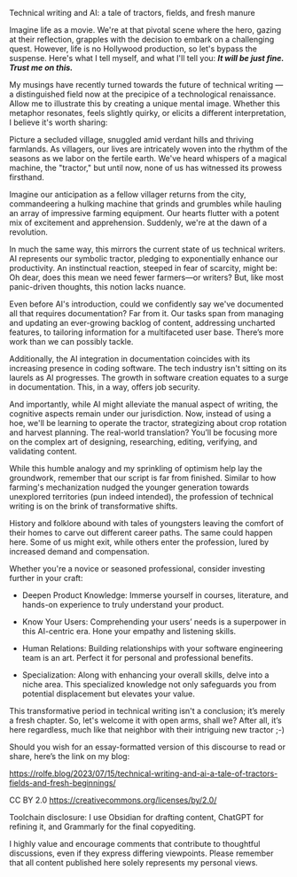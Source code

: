 Technical writing and AI: a tale of tractors, fields, and fresh manure

Imagine life as a movie. We're at that pivotal scene where the hero, gazing at their reflection, grapples with the decision to embark on a challenging quest. However, life is no Hollywood production, so let's bypass the suspense. Here's what I tell myself, and what I'll tell you: **_It will be just fine. Trust me on this._**

My musings have recently turned towards the future of technical writing — a distinguished field now at the precipice of a technological renaissance. Allow me to illustrate this by creating a unique mental image. Whether this metaphor resonates, feels slightly quirky, or elicits a different interpretation, I believe it's worth sharing:

Picture a secluded village, snuggled amid verdant hills and thriving farmlands. As villagers, our lives are intricately woven into the rhythm of the seasons as we labor on the fertile earth. We've heard whispers of a magical machine, the "tractor," but until now, none of us has witnessed its prowess firsthand.

Imagine our anticipation as a fellow villager returns from the city, commandeering a hulking machine that grinds and grumbles while hauling an array of impressive farming equipment. Our hearts flutter with a potent mix of excitement and apprehension. Suddenly, we're at the dawn of a revolution.

In much the same way, this mirrors the current state of us technical writers. AI represents our symbolic tractor, pledging to exponentially enhance our productivity. An instinctual reaction, steeped in fear of scarcity, might be: Oh dear, does this mean we need fewer farmers—or writers? But, like most panic-driven thoughts, this notion lacks nuance.

Even before AI's introduction, could we confidently say we've documented all that requires documentation? Far from it. Our tasks span from managing and updating an ever-growing backlog of content, addressing uncharted features, to tailoring information for a multifaceted user base. There’s more work than we can possibly tackle.

Additionally, the AI integration in documentation coincides with its increasing presence in coding software. The tech industry isn't sitting on its laurels as AI progresses. The growth in software creation equates to a surge in documentation. This, in a way, offers job security.

And importantly, while AI might alleviate the manual aspect of writing, the cognitive aspects remain under our jurisdiction. Now, instead of using a hoe, we'll be learning to operate the tractor, strategizing about crop rotation and harvest planning. The real-world translation? You’ll be focusing more on the complex art of designing, researching, editing, verifying, and validating content.

While this humble analogy and my sprinkling of optimism help lay the groundwork, remember that our script is far from finished. Similar to how farming's mechanization nudged the younger generation towards unexplored territories (pun indeed intended), the profession of technical writing is on the brink of transformative shifts.

History and folklore abound with tales of youngsters leaving the comfort of their homes to carve out different career paths. The same could happen here. Some of us might exit, while others enter the profession, lured by increased demand and compensation.

Whether you're a novice or seasoned professional, consider investing further in your craft:

- Deepen Product Knowledge: Immerse yourself in courses, literature, and hands-on experience to truly understand your product.

- Know Your Users: Comprehending your users’ needs is a superpower in this AI-centric era. Hone your empathy and listening skills.

- Human Relations: Building relationships with your software engineering team is an art. Perfect it for personal and professional benefits.

- Specialization: Along with enhancing your overall skills, delve into a niche area. This specialized knowledge not only safeguards you from potential displacement but elevates your value.

This transformative period in technical writing isn't a conclusion; it’s merely a fresh chapter. So, let's welcome it with open arms, shall we? After all, it’s here regardless, much like that neighbor with their intriguing new tractor ;-)

Should you wish for an essay-formatted version of this discourse to read or share, here’s the link on my blog:

https://rolfe.blog/2023/07/15/technical-writing-and-ai-a-tale-of-tractors-fields-and-fresh-beginnings/

CC BY 2.0
https://creativecommons.org/licenses/by/2.0/

Toolchain disclosure:
I use Obsidian for drafting content, ChatGPT for refining it, and Grammarly for the final copyediting.

I highly value and encourage comments that contribute to thoughtful discussions, even if they express differing viewpoints. Please remember that all content published here solely represents my personal views.
